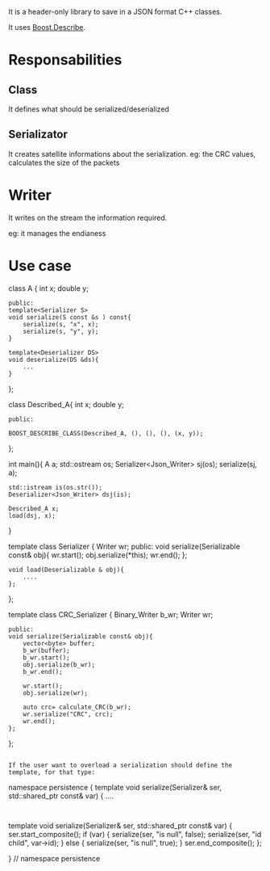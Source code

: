 
It is a header-only library to save in a JSON format C++ classes.

It uses [Boost.Describe](https://www.boost.org/doc/libs/master/libs/describe/doc/html/describe.html).

# Responsabilities

## Class 
 It defines what should be serialized/deserialized

## Serializator

It creates satellite informations about the serialization.
eg: the CRC values, calculates the size of the packets

# Writer

It writes on the stream the information required.

eg: it manages the endianess


# Use case

class A {
    int x;
    double y;

    public:
    template<Serializer S>
    void serialize(S const &s ) const{
        serialize(s, "x", x);
        serialize(s, "y", y);
    }

    template<Deserializer DS>
    void deserialize(DS &ds){
        ...
    } 
};


class Described_A{
    int x;
    double y;

    public:

    BOOST_DESCRIBE_CLASS(Described_A, (), (), (), (x, y));

};

int main(){
    A a;
    std::ostream os;
    Serializer<Json_Writer> sj(os);
    serialize(sj, a);

    std::istream is(os.str());
    Deserializer<Json_Writer> dsj(is);

    Described_A x;
    load(dsj, x);

}

template<typename Writer>
class Serializer {
    Writer wr;
    public:
    void serialize(Serializable const& obj){
        wr.start();
        obj.serialize(*this);
        wr.end();
    };

    void load(Deserializable & obj){
        ....
    };
};

template<typename Writer>
class CRC_Serializer {
    Binary_Writer b_wr;
    Writer wr;

    public:
    void serialize(Serializable const& obj){
        vector<byte> buffer;
        b_wr(buffer);
        b_wr.start();
        obj.serialize(b_wr);
        b_wr.end();

        wr.start();        
        obj.serialize(wr);

        auto crc= calculate_CRC(b_wr);
        wr.serialize("CRC", crc);
        wr.end();       
    };
};
```

If the user want to overload a serialization should define the template, for that type:

```
namespace persistence {
template <typename Serializer>
void serialize(Serializer& ser, std::shared_ptr<Node> const& var) {
....
```


```
template <typename Serializer>
void serialize(Serializer& ser, std::shared_ptr<Node> const& var) {
  ser.start_composite();
  if (var) {
    serialize(ser, "is null", false);
    serialize(ser, "id child", var->id);
  } else {
    serialize(ser, "is null", true);
  }
  ser.end_composite();
};

}  // namespace persistence

